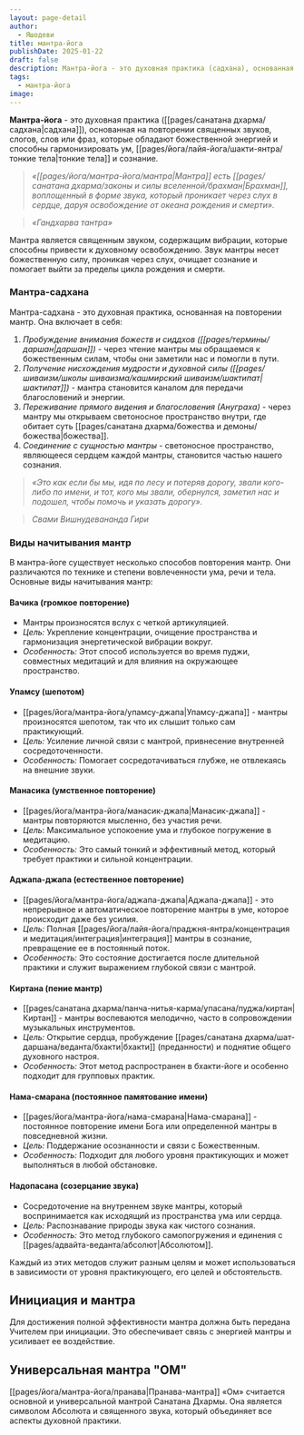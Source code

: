 ```yaml
---
layout: page-detail
author:
  - Яшодеви
title: мантра-йога
publishDate: 2025-01-22
draft: false
description: Мантра-йога - это духовная практика (садхана), основанная на повторении священных звуков, слогов, слов или фраз, которые обладают божественной энергией и способны гармонизировать ум, тонкие тела и сознание.
tags:
  - мантра-йога
image:
---
```

**Мантра-йога** - это духовная практика ([[pages/санатана дхарма/садхана|садхана]]), основанная на повторении священных звуков, слогов, слов или фраз, которые обладают божественной энергией и способны гармонизировать ум, [[pages/йога/лайя-йога/шакти-янтра/тонкие тела|тонкие тела]] и сознание.

>*«[[pages/йога/мантра-йога/мантра|Мантра]] есть [[pages/санатана дхарма/законы и силы вселенной/брахман|Брахман]], воплощенный в форме звука, который проникает через слух в сердце, даруя освобождение от океана рождения и смерти».*

>*«Гандхарва тантра»*

Мантра является священным звуком, содержащим вибрации, которые способны привести к духовному освобождению. Звук мантры несет божественную силу, проникая через слух, очищает сознание и помогает выйти за пределы цикла рождения и смерти.

### Мантра-садхана

Мантра-садхана - это духовная практика, основанная на повторении мантр. Она включает в себя:

1. *Пробуждение внимания божеств и сиддхов ([[pages/термины/даршан|даршан]])* - через чтение мантры мы обращаемся к божественным силам, чтобы они заметили нас и помогли в пути.
2. *Получение нисхождения мудрости и духовной силы ([[pages/шиваизм/школы шиваизма/кашмирский шиваизм/шактипат|шактипат]])* - мантра становится каналом для передачи благословений и энергии.
3. *Переживание прямого видения и благословения (Ануграха)* - через мантру мы открываем светоносное пространство внутри, где обитает суть [[pages/санатана дхарма/божества и демоны/божества|божества]].
4. *Соединение с сущностью мантры* - светоносное пространство, являющееся сердцем каждой мантры, становится частью нашего сознания.

>*«Это как если бы мы, идя по лесу и потеряв дорогу, звали кого-либо по имени, и тот, кого мы звали, обернулся, заметил нас и подошел, чтобы помочь и указать дорогу».*

>*Свами Вишнудевананда Гири*

### Виды начитывания мантр

В мантра-йоге существует несколько способов повторения мантр. Они различаются по технике и степени вовлеченности ума, речи и тела. Основные виды начитывания мантр:

#### Вачика (громкое повторение)

- Мантры произносятся вслух с четкой артикуляцией.
- *Цель:* Укрепление концентрации, очищение пространства и гармонизация энергетической вибрации вокруг.
- *Особенность:* Этот способ используется во время пуджи, совместных медитаций и для влияния на окружающее пространство.

#### Упамсу (шепотом)

- [[pages/йога/мантра-йога/упамсу-джапа|Упамсу-джапа]] - мантры произносятся шепотом, так что их слышит только сам практикующий.
- *Цель:* Усиление личной связи с мантрой, привнесение внутренней сосредоточенности.
- *Особенность:* Помогает сосредотачиваться глубже, не отвлекаясь на внешние звуки.

#### Манасика (умственное повторение)

- [[pages/йога/мантра-йога/манасик-джапа|Манасик-джапа]] - мантры повторяются мысленно, без участия речи.
- *Цель*: Максимальное успокоение ума и глубокое погружение в медитацию.
- *Особенность:* Это самый тонкий и эффективный метод, который требует практики и сильной концентрации.

#### Аджапа-джапа (естественное повторение)

- [[pages/йога/мантра-йога/аджапа-джапа|Аджапа-джапа]]  - это непрерывное и автоматическое повторение мантры в уме, которое происходит даже без усилия.
- *Цель:* Полная [[pages/йога/лайя-йога/праджня-янтра/концентрация и медитация/интеграция|интеграция]] мантры в сознание, превращение ее в постоянный поток.
- *Особенность:* Это состояние достигается после длительной практики и служит выражением глубокой связи с мантрой.

#### Киртана (пение мантр)

- [[pages/санатана дхарма/панча-нитья-карма/упасана/пуджа/киртан|Киртан]] - мантры воспеваются мелодично, часто в сопровождении музыкальных инструментов.
- *Цель:* Открытие сердца, пробуждение [[pages/санатана дхарма/шат-даршана/веданта/бхакти|бхакти]] (преданности) и поднятие общего духовного настроя.
- *Особенность:* Этот метод распространен в бхакти-йоге и особенно подходит для групповых практик.

#### Нама-смарана (постоянное памятование имени)

- [[pages/йога/мантра-йога/нама-смарана|Нама-смарана]] - постоянное повторение имени Бога или определенной мантры в повседневной жизни.
- *Цель:* Поддержание осознанности и связи с Божественным.
- *Особенность:* Подходит для любого уровня практикующих и может выполняться в любой обстановке.

#### Надопасана (созерцание звука)

- Сосредоточение на внутреннем звуке мантры, который воспринимается как исходящий из пространства ума или сердца.
- *Цель:* Распознавание природы звука как чистого сознания.
- *Особенность:* Это метод глубокого самопогружения и единения с [[pages/адвайта-веданта/абсолют|Абсолютом]].

Каждый из этих методов служит разным целям и может использоваться в зависимости от уровня практикующего, его целей и обстоятельств.

## Инициация и мантра

Для достижения полной эффективности мантра должна быть передана Учителем при инициации. Это обеспечивает связь с энергией мантры и усиливает ее воздействие.

## Универсальная мантра "ОМ"

[[pages/йога/мантра-йога/пранава|Пранава-мантра]] «Ом» считается основной и универсальной мантрой Санатана Дхармы. Она является символом Абсолюта и священного звука, который объединяет все аспекты духовной практики.